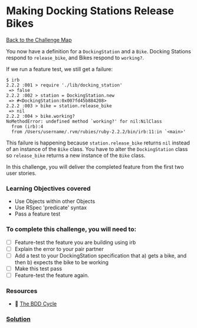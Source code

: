 # Making Docking Stations Release Bikes

[Back to the Challenge Map](../0_challenge_map.md)

You now have a definition for a `DockingStation` and a `Bike`. Docking Stations respond to `release_bike`, and Bikes respond to `working?`.

If we run a feature test, we still get a failure:

```
$ irb
2.2.2 :001 > require './lib/docking_station'
 => false
2.2.2 :002 > station = DockingStation.new
 => #<DockingStation:0x007fd45b884208>
2.2.2 :003 > bike = station.release_bike
 => nil
2.2.2 :004 > bike.working?
NoMethodError: undefined method `working?' for nil:NilClass
  from (irb):4
  from /Users/username/.rvm/rubies/ruby-2.2.2/bin/irb:11:in `<main>'
```

This failure is happening because `station.release_bike` returns `nil` instead of an instance of the `Bike` class. You have to alter the `DockingStation` class so `release_bike` returns a new instance of the `Bike` class.

In this challenge, you will deliver the completed feature from the first two user stories.

### Learning Objectives covered
- Use Objects within other Objects
- Use RSpec 'predicate' syntax
- Pass a feature test

### To complete this challenge, you will need to:

- [ ] Feature-test the feature you are building using irb
- [ ] Explain the error to your pair partner
- [ ] Add a test to your DockingStation specification that a) gets a bike, and then b) expects the bike to be working
- [ ] Make this test pass
- [ ] Feature-test the feature again.

### Resources
- :pill: [The BDD Cycle](https://github.com/makersacademy/course/blob/master/pills/bdd_cycle.md)


### [Solution](solutions/10.md)